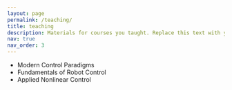 ```yaml
---
layout: page
permalink: /teaching/
title: teaching
description: Materials for courses you taught. Replace this text with your description.
nav: true
nav_order: 3
---
```


<!-- For now, this page is assumed to be a static description of your courses. You can convert it to a collection similar to `_projects/` so that you can have a dedicated page for each course.

Organize your courses by years, topics, or universities, however you like! -->

* Modern Control Paradigms
* Fundamentals of Robot Control 
* Applied Nonlinear Control